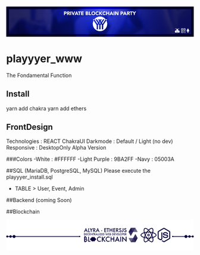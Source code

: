 ![Cover](https://github.com/cohenbiz/playyyer_www/blob/master/images/readme/readme-header.png)

# playyyer_www
The Fondamental Function

## Install
yarn add chakra
yarn add ethers

## FrontDesign
Technologies : REACT ChakraUI
Darkmode : Default / Light (no dev)
Responsive : DesktopOnly Alpha Version

###Colors
-White : #FFFFFF
-Light Purple : 9BA2FF
-Navy : 05003A

##SQL (MariaDB, PostgreSQL, MySQL) 
Please execute the playyyer_install.sql
- TABLE > User, Event, Admin

##Backend
(coming Soon)

##Blockchain


![Cover](https://github.com/cohenbiz/playyyer_www/blob/master/images/readme/readme-footer.png)
